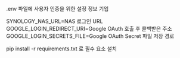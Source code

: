 .env 파일에 사용자 인증을 위한 설정 정보 기입

  SYNOLOGY_NAS_URL=NAS 로그인 URL
  GOOGLE_LOGIN_REDIRECT_URI=Google OAuth 호출 후 콜백받은 주소
  GOOGLE_LOGIN_SECRETS_FILE=Google OAuth Secret 파일 저장 경로


pip install -r requirements.txt 로 필수 요소 설치
